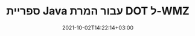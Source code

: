 ---
############################# Static ############################
layout: "autogen-gist"
date: 2021-10-02T14:22:14+03:00
draft: false
path: "iw/total/java/conversion/dot-to-wmz/"
other_out_formats: "PDF DOC DOCX DOCM DOT DOTX DOTM TXT RTF HTML MHTML HTM MHT XLS XLSX XLSM XLSB XLT XLTX XLTM XLAM CSV TSV FODS DIF SXC PPT PPTX PPS PPSX PPSM POT POTX PPTM POTM ODT OTT ODS ODP OTP TIFF JPEG JPG PNG GIF BMP ICO WMF EMF DCM WEBP JP2 EMZ WMZ SVG SVGZ TGA XPS TEX MD PSD PSB EPUB WEB EXCEL IMAGE FODP DICOM"
ad_headline: "המרת Java DOT ל-WMZ"
ad_description: "API להמרת מסמכים DOT ל-WMZ עבור Java | 100+ פורמטים של קבצים נתמכים"

############################# Head ############################
head_title: "המרת DOT ל-WMZ ב-Java | ספריית המרת Java Word"
head_description: "API להמרת מסמכים לעיבוד תמלילים של Java. המר DOT ל-WMZ ועוד 100 תמונות ופורמטים אחרים של קבצים ביישומי Java באמצעות NetBeans, IntelliJ IDEA ו-Eclipse סביבות פיתוח."

############################# Header ############################
title: "ספריית Java עבור המרת DOT ל-WMZ"
description: "המר באופן פרוגרמטי את DOT ל-WMZ ביישומי Java ו-J2SE תוך שימוש באפשרויות מניפולציה גמישות של מסמכים כדי להתאים אישית את המראה של המסמך שנוצר. ספריית ההמרה של מסמכי word ממירה במדויק פורמטים של מסמכי Word ל-PDF, גיליון אלקטרוני של Excel, מצגת PowerPoint, Photoshop, HTML, eBook, XML, תמונות ועוד הרבה פורמטים פופולריים של קבצים. שימוש בתכונות המרת מסמכים מרובות - המר את המסמך כולו או בחר עמודים ספציפיים של קובץ מסמך המקור בהתבסס על מספרי העמודים או טווחי העמודים שנבחרו בעצמם והמר בקלות לפורמט מסמך נתמך ללא שימוש בתוכנה חיצונית כלשהי."

############################# SubMenu ############################
submenu:
    enable: false

############################# Content ############################
content:
    enable: true
    block:
    - title_left: "כיצד להמיר DOT ל-WMZ ב-Java"
      content_left: |
          בצע המרת קבצי DOT ל-WMZ ב-Java באמצעות שלושה שלבים פשוטים. הצג את מסמך ה-MHTML שהומר כפי שהוא או רנדר והצג אותו כ-HTML ללא שימוש בתוכנה חיצונית כלשהי.

          -   צור מופע חדש של מחלקה **Converter** וטען את קובץ ה-DOT
          -   הגדר את **ConvertOptions** עבור סוג המסמך WMZ
          -   התקשר לשיטת **Convert** של מופע המחלקה **Converter** להמרה ל-WMZ
          -   הגדר אפשרויות עבור מציג HTML
          -   צור אובייקט **Viewer** כדי להציג WMZ שהומר כ-HTML
          
      title_right: "הורדות והוראות התקנה"
      content_right: |
          אתה זקוק למרחבי שמות של `GroupDocs.Conversion` ו`GroupDocs.Viewer` כדי להמיר פורמטים של קבצי word למגוון רחב של תמונות וסוגי מסמכים כגון PDF, Microsoft Office (Word, Excel, PowerPoint, Project, Outlook), OpenDocument, HTML ו- דיאגרמות CAD. חקור [ממשקי API של Java עבור מסמכי Office](https://products.conholdate.com/total/java/) אחרים כפי שמוצע על ידי Conholdate.Total.
          
          קבל את קבצי ההרכבה המתאימים מה-[הורדות](https://downloads.conholdate.com/total/java) או אחזר את כל החבילה מ-[Maven](https://repository.conholdate.com/webapp/#/artifacts/browse/tree/General/repo) כדי להוסיף `Conholdate.Total for Java` ישירות בסביבת העבודה שלך.
          
      gisthash: "675fd7fb45acf595fd9f872593eb2899"
      gistfile: "word-to-pdf-conversion.java"

    - title_left: "הוסף סימן מים ל-Word והמר ל-PDF"
      content_left: |
          המר במדויק מסמכי Word ל-PDF ב-Java, בדיוק כמו קובץ המקור המקורי והחל סימני מים של טקסט או תמונה על דפי המסמך שהומרו.

          -   צור מופע חדש של מחלקה **Converter** להמרת מסמך Word DOCX
          -   הצג את המחלקה המתאימה **ConvertOptions** (PdfConvertOptions, WordProcessingConvertOptions, SpreadsheetConvertOptions)
          -   צור מופע חדש של מחלקה **WatermarkOptions**
          -   ציין מאפייני סימן מים (צבע, רוחב, גובה, טקסט, תמונה וכו')
          -   הגדר את המאפיין **Watermark** של המופע **ConvertOptions**
          -   התקשר לשיטת **Convert** של מופע המחלקה **Converter** להמרת Word ל-PDF
          
      title_right: "טען והמר מסמכים הממוקמים מרחוק"
      content_right: |
          שימוש ב-Conholdate.Total עבור Java – מפתחים יכולים לטעון ולהמיר מסמכים ממקומות מרוחקים שונים ומשאבי אחסון מסמכים בענן כגון Amazon S3, Microsoft Azure Blob, FTP, דיסק מקומי, זרם או כתובת URL פשוטה. פשוט ציין את השיטה להשגת זרם מסמכים הממוקם מרחוק ולאחר מכן העביר אותו למחלקה Converter בתור בנאי.
          
          Conholdate.Total עבור Java APIs נתמכים במערכות הפעלה שונות כגון Windows J2SE, Linux (Ubuntu, OpenSUSE, CentOS ואחרים), macOS וכל סוג של יישומי Java המבוססים על Eclipse, IntelliJ NetBeans, IntelliJ IDEA או סביבות פיתוח Visual Studio Code.
          
      gisthash: "6999e55b491eea2906d7fefe2e636e33"
      gistfile: "add-watermark-to-word-and-convert-to-pdf.java"
          
    - title_left: "המרת Word ל-PDF מוגנת בסיסמה"
      content_left: |
          טען והמר במדויק מסמכי עיבוד תמלילים המוגנים באמצעות סיסמה ל-PDF בתוך היישומים מבוססי Java שלך - כל מה שאתה צריך זה רק כמה שורות קוד. מפתחים יכולים גם להפוך מסמך Word (DOC או DOCX) לפורמטים אחרים כמו אינטרנט (HTML, MHTML), תמונות (JPG, PNG TIFF, BMP), Markdown ועוד רבים אחרים ללא כל צורך בהתקנת Microsoft Word.

          -   צור מופע חדש של מחלקה **Converter** והעבר נתיב מסמך מקור
          -   הצג את המחלקה המתאימה **ConvertOptions**, למשל. (PdfConvertOptions, WordProcessingConvertOptions, SpreadsheetConvertOptions וכו')
          -   התקשר לשיטת **Convert** של מופע המחלקה **Converter** והעבר את שם הקובץ עבור המסמך שהומר
        
      title_right: "מיצוי מידע מסמך מקור"
      content_right: |
          תכונת חילוץ מידע המסמכים מאפשרת לא רק לקבל את המידע הבסיסי על קובץ מסמך המקור, אלא היא גם תומכת בחילוץ מידע בעל ערך ספציפי בפורמט קובץ. הוא כולל תאריכי התחלה וסיום של פרוייקט של קובץ Microsoft Project, מגבלות הדפסה כלשהן על מסמך PDF, רשימת תיקיות סגורות בקובץ נתונים של Outlook ומידע על שכבות ופריסות במסמך CAD.

          תכונה שימושית נוספת של Conholdate.Total Java APIs להמרת מסמכים היא זיהוי אוטומטי של סיומת פורמט קובץ לא ידוע של מסמך המקור שמועבר בצורה של זרם בתים.
          
      gisthash: "35e23082b8fa43502d6784c38947eef1"
      gistfile: "password-protected-word-document-to-pdf-conversion.java"

    - title_left: "המר דפי Word ספציפיים ל-PDF ב-Java"
      content_left: |
          API להמרת מסמכי Java מאפשר לך לבחור דפים נבחרים ממסמך המקור ולהמיר במדויק לפורמט המסמך הנתמך. דוגמת הקוד שלהלן מראה כיצד להמיר את העמוד הראשון והרביעי של מסמך Word לקובץ ה-PDF שנוצר.

          -   צור מופע חדש של מחלקה **Converter** וטען מסמך קלט (Word).
          -   הצג את המחלקה המתאימה **ConvertOptions**, למשל. (PdfConvertOptions, WordProcessingConvertOptions, SpreadsheetConvertOptions וכו')
          -   הגדר את המאפיין **setPages** של המופע **ConvertOptions** והזכיר מספר עמוד ספציפי להמרה
          -   התקשר לשיטת **Convert** של מופע המחלקה **Converter** והעבר את שם הקובץ (PDF) עבור המסמך שהומר
        
      title_right: "שמירה במטמון של תוצאות מסמכים שהומרו"
      content_right: |
          במקרים מסוימים, גודל המסמך שהומר גדול יותר ולוקח זמן להמרה. ספריית המרת המסמכים מציעה את תכונת המטמון לניהול יעיל של מצבים כאלה ולהאיץ את תהליך ההמרה החוזר על עצמו. אפשר לממשק ICache לעבוד עם הטמעת מטמון מותאם אישית באמצעות נקודת ההרחבה ולשלוט בהמרת המטמון, כפי שאתה מעדיף.

          תוצאת ההמרה נשמרת בכונן המקומי כברירת מחדל, אך ניתן לתמוך בכל סוג של אחסון מטמון על ידי יישום הממשקים המתאימים כגון Amazon S3, Dropbox, Google Drive, Windows Azure, Reddis או כל אחר.
          
      gisthash: "98e5756c4d2150212f5abd2eb2067059"
      gistfile: "convert-specific-word-document-pages-to-pdf.java"
############################# About Formats ############################
about_formats:
    enable: false
############################# More Formats ############################
more_formats:
    enable: true
    auto: false
    other_out_formats: PDF DOC DOCX DOCM DOT DOTX DOTM TXT RTF HTML MHTML HTM MHT XLS XLSX XLSM XLSB XLT XLTX XLTM XLAM CSV TSV FODS DIF SXC PPT PPTX PPS PPSX PPSM POT POTX PPTM POTM ODT OTT ODS ODP OTP TIFF JPEG JPG PNG GIF BMP ICO WMF EMF DCM WEBP JP2 EMZ WMZ SVG SVGZ TGA XPS TEX MD PSD PSB EPUB WEB EXCEL IMAGE FODP DICOM
############################# Back to top ###############################
back_to_top:
  enable: true
---